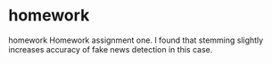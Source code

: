 # homework
homework
Homework assignment one.
I found that stemming slightly increases accuracy of fake news detection in this case. 
